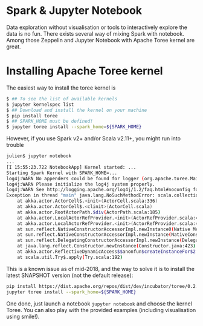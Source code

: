 Spark & Jupyter Notebook
============

Data exploration without visualisation or tools to interactively explore the data
is no fun. There exists several way of mixing Spark with notebook. Among those
Zeppelin and Jupyter Notebook with Apache Toree kernel are great.

Installing Apache Toree kernel
============

The easiest way to install the toree kernel is

```bash
$ ## To see the list of available kernels
$ jupyter kernelspec list
$ ## Download and install the kernel on your machine
$ pip install toree
$ ## SPARK_HOME must be defined!
$ jupyter toree install --spark_home=${SPARK_HOME}
```

However, if you use Spark v2+ and/or Scala v2.11+, you might run into trouble

```bash
julien$ jupyter notebook
...
[I 15:55:23.722 NotebookApp] Kernel started: ...
Starting Spark Kernel with SPARK_HOME=...
log4j:WARN No appenders could be found for logger (org.apache.toree.Main$$anon$1).
log4j:WARN Please initialize the log4j system properly.
log4j:WARN See http://logging.apache.org/log4j/1.2/faq.html#noconfig for more info.
Exception in thread "main" java.lang.NoSuchMethodError: scala.collection.immutable.HashSet$.empty()Lscala/collection/immutable/HashSet;
	at akka.actor.ActorCell$.<init>(ActorCell.scala:336)
	at akka.actor.ActorCell$.<clinit>(ActorCell.scala)
	at akka.actor.RootActorPath.$div(ActorPath.scala:185)
	at akka.actor.LocalActorRefProvider.<init>(ActorRefProvider.scala:465)
	at akka.actor.LocalActorRefProvider.<init>(ActorRefProvider.scala:453)
	at sun.reflect.NativeConstructorAccessorImpl.newInstance0(Native Method)
	at sun.reflect.NativeConstructorAccessorImpl.newInstance(NativeConstructorAccessorImpl.java:62)
	at sun.reflect.DelegatingConstructorAccessorImpl.newInstance(DelegatingConstructorAccessorImpl.java:45)
	at java.lang.reflect.Constructor.newInstance(Constructor.java:423)
	at akka.actor.ReflectiveDynamicAccess$$anonfun$createInstanceFor$2.apply(DynamicAccess.scala:78)
	at scala.util.Try$.apply(Try.scala:192)
```

This is a known issue as of mid-2018, and the way to solve it is to install
the latest SNAPSHOT version (not the default release):

```bash
pip install https://dist.apache.org/repos/dist/dev/incubator/toree/0.2.0/snapshots/dev1/toree-pip/toree-0.2.0.dev1.tar.gz
jupyter toree install --spark_home=${SPARK_HOME}
```

One done, just launch a notebook `jupyter notebook` and choose the kernel Toree.
You can also play with the provided examples (including visualisation using smile!).
